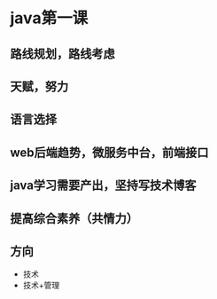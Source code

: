 # java第一课

## 路线规划，路线考虑

## 天赋，努力

## 语言选择

## web后端趋势，微服务中台，前端接口

## java学习需要产出，坚持写技术博客

## 提高综合素养（共情力）

## 方向

* 技术
* 技术+管理